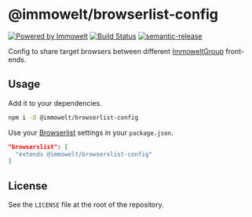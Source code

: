 # @immowelt/browserlist-config

[![Powered by Immowelt](https://img.shields.io/badge/powered%20by-immowelt-yellow.svg?colorB=ffb200)](https://stackshare.io/immowelt-group/)
[![Build Status](https://travis-ci.org/ImmoweltGroup/browserslist-config.svg?branch=master)](https://travis-ci.org/ImmoweltGroup/browserslist-config)
[![semantic-release](https://img.shields.io/badge/%20%20%F0%9F%93%A6%F0%9F%9A%80-semantic--release-e10079.svg)](https://github.com/semantic-release/semantic-release)

Config to share target browsers between different [ImmoweltGroup](https://github.com/ImmoweltGroup) front-ends.

## Usage

Add it to your dependencies.

```bash
npm i -D @immowelt/browserlist-config
```

Use your [Browserlist](https://github.com/browserslist/browserslist#shareable-configs) settings in your `package.json`.

```json
"browserslist": [
  "extends @immowelt/browserslist-config"
]
```

## License

See the `LICENSE` file at the root of the repository.
